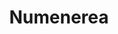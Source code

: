---
collection: rolLudoteca
title: 'Numenerea'
image: reading-questions.jpg
editorial: 'Holocubierta'
editorial_ref:
isbn: '978-84-15763-24-6'
type: 'Básico'
web: https://www.holocubierta.com/catalog/rpgs-cat/35-catalogo-numenera
format: 'Libro tapa blanda'
system: 'Numernerea'
created_at: '2021-01-03T15:56:43+00:00'
---